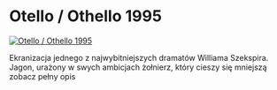 Otello / Othello 1995 
=============
[![Otello / Othello 1995 ](http://vidos.pl/images/player.gif)](http://vidos.pl/otello-othello-1995)

 Ekranizacja jednego z najwybitniejszych dramatów Williama Szekspira. Jagon, urażony w swych ambicjach żołnierz, który cieszy się mniejszą zobacz pełny opis
